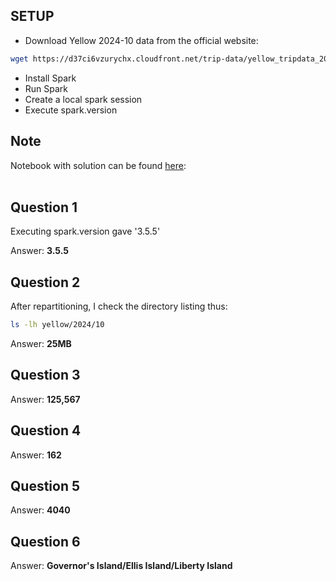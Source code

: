 ## SETUP
* Download Yellow 2024-10 data from the official website:
```bash
wget https://d37ci6vzurychx.cloudfront.net/trip-data/yellow_tripdata_2024-10.parquet
```
* Install Spark
* Run Spark
* Create a local spark session
* Execute spark.version

## Note
Notebook with solution can be found [here](./hw5_batch_pyspark.ipynb):<br/><br/>

## Question 1
Executing spark.version gave '3.5.5'

Answer: **3.5.5**

## Question 2
After repartitioning, I check the directory listing thus:
```bash
ls -lh yellow/2024/10 
```

Answer: **25MB**

## Question 3

Answer: **125,567**

## Question 4

Answer: **162**

## Question 5

Answer: **4040**

## Question 6

Answer: **Governor's Island/Ellis Island/Liberty Island**


